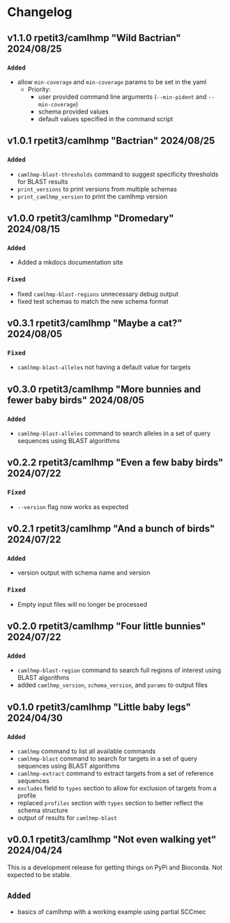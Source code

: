 
# Changelog

## v1.1.0 rpetit3/camlhmp "Wild Bactrian" 2024/08/25

### `Added`

- allow `min-coverage` and `min-coverage` params to be set in the yaml
    - Priority:
        - user provided command line arguments (`--min-pident` and `--min-coverage`)
        - schema provided values
        - default values specified in the command script

## v1.0.1 rpetit3/camlhmp "Bactrian" 2024/08/25

### `Added`

- `camlhmp-blast-thresholds` command to suggest specificity thresholds for BLAST results
- `print_versions` to print versions from multiple schemas
- `print_camlhmp_version` to print the camlhmp version

## v1.0.0 rpetit3/camlhmp "Dromedary" 2024/08/15

### `Added`

- Added a mkdocs documentation site

### `Fixed`

- fixed `camlhmp-blast-regions` unnecessary debug output
- fixed test schemas to match the new schema format

## v0.3.1 rpetit3/camlhmp "Maybe a cat?" 2024/08/05

### `Fixed`

- `camlhmp-blast-alleles` not having a default value for targets

## v0.3.0 rpetit3/camlhmp "More bunnies and fewer baby birds" 2024/08/05

### `Added`

- `camlhmp-blast-alleles` command to search alleles in a set of query sequences using BLAST algorithms

## v0.2.2 rpetit3/camlhmp "Even a few baby birds" 2024/07/22

### `Fixed`

- `--version` flag now works as expected

## v0.2.1 rpetit3/camlhmp "And a bunch of birds" 2024/07/22

### `Added`

- version output with schema name and version

### `Fixed`

- Empty input files will no longer be processed

## v0.2.0 rpetit3/camlhmp "Four little bunnies" 2024/07/22

### `Added`

- `camlhmp-blast-region` command to search full regions of interest using BLAST algorithms
- added `camlhmp_version`, `schema_version`, and `params` to output files

## v0.1.0 rpetit3/camlhmp "Little baby legs" 2024/04/30

### `Added`

- `camlhmp` command to list all available commands
- `camlhmp-blast` command to search for targets in a set of query sequences using BLAST algorithms
- `camlhmp-extract` command to extract targets from a set of reference sequences
- `excludes` field to `types` section to allow for exclusion of targets from a profile
- replaced `profiles` section with `types` section to better reflect the schema structure
- output of results for `camlhmp-blast`

## v0.0.1 rpetit3/camlhmp "Not even walking yet" 2024/04/24

This is a development release for getting things on PyPi and Bioconda. Not expected to be stable.

## `Added`

- basics of camlhmp with a working example using partial SCCmec
